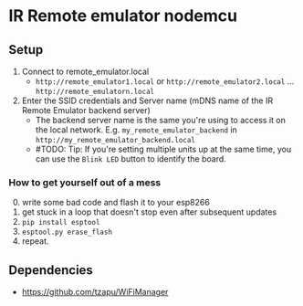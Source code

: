 # IR Remote emulator nodemcu

## Setup
1. Connect to remote_emulator.local
    - `http://remote_emulator1.local` or `http://remote_emulator2.local` ... `http://remote_emulatorn.local`
2. Enter the SSID credentials and Server name (mDNS name of the IR Remote Emulator backend server)
    - The backend server name is the same you're using to access it on the local network. E.g. `my_remote_emulator_backend` in `http://my_remote_emulator_backend.local` 
    - #TODO: Tip: If you're setting multiple units up at the same time, you can use the `Blink LED` button to identify the board.

### How to get yourself out of a mess
0. write some bad code and flash it to your esp8266
1. get stuck in a loop that doesn't stop even after subsequent updates
2. `pip install esptool`
3. `esptool.py erase_flash`
4. repeat.

## Dependencies
- https://github.com/tzapu/WiFiManager